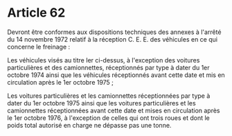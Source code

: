 # Article 62

Devront être conformes aux dispositions techniques des annexes à l'arrêté du 14 novembre 1972 relatif à la réception C. E. E. des véhicules en ce qui concerne le freinage :

Les véhicules visés au titre Ier ci-dessus, à l'exception des voitures particulières et des camionnettes, réceptionnés par type à dater du 1er octobre 1974 ainsi que les véhicules réceptionnés avant cette date et mis en circulation après le 1er octobre 1975 ;

Les voitures particulières et les camionnettes réceptionnées par type à dater du 1er octobre 1975 ainsi que les voitures particulières et les camionnettes réceptionnées avant cette date et mises en circulation après le 1er octobre 1976, à l'exception de celles qui ont trois roues et dont le poids total autorisé en charge ne dépasse pas une tonne.
